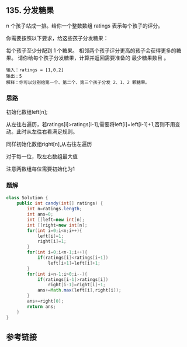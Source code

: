## 135. 分发糖果
n 个孩子站成一排。给你一个整数数组 ratings 表示每个孩子的评分。

你需要按照以下要求，给这些孩子分发糖果：

每个孩子至少分配到 1 个糖果。
相邻两个孩子评分更高的孩子会获得更多的糖果。
请你给每个孩子分发糖果，计算并返回需要准备的 最少糖果数目 。

```
输入：ratings = [1,0,2]
输出：5
解释：你可以分别给第一个、第二个、第三个孩子分发 2、1、2 颗糖果。
```
### 思路
初始化数组left[n];

从左往右遍历，若ratings[i]>ratings[i-1],需要将left[i]=left[i-1]+1,否则不用变动。此时从左往右看满足规则。

同样初始化数组right[n],从右往左遍历

对于每一位，取左右数组最大值

注意两数组每位需要初始化为1
### 题解
```java
class Solution {
    public int candy(int[] ratings) {
        int n=ratings.length;
        int ans=0;
        int []left=new int[n];
        int []right=new int[n];
        for(int i=0;i<n;i++){
            left[i]=1;
            right[i]=1;
        }
        for(int i=0;i<n-1;i++){
            if(ratings[i]<ratings[i+1])
                left[i+1]=left[i]+1;
        }
        for(int i=n-1;i>0;i--){
            if(ratings[i-1]>ratings[i])
                right[i-1]=right[i]+1;
            ans+=Math.max(left[i],right[i]);
        }
        ans+=right[0];
        return ans;
    }
}
```
## 参考链接